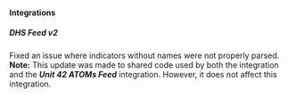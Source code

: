 
#### Integrations

##### DHS Feed v2

Fixed an issue where indicators without names were not properly parsed.
	**Note:** This update was made to shared code used by both the integration and the ***Unit 42 ATOMs Feed*** integration. However, it does not affect this integration.
